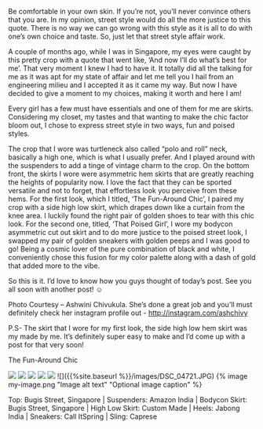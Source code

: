 Be comfortable in your own skin. If you’re not, you’ll never convince others that you are.
In my opinion, street style would do all the more justice to this quote. There is no way we can go wrong with this style as it is all to do with one’s own choice and taste. So, just let that street style affair work.

A couple of months ago, while I was in Singapore, my eyes were caught by this pretty crop with a quote that went like, ‘And now I’ll do what’s best for me’. That very moment I knew I had to have it. It totally did all the talking for me as it was apt for my state of affair and let me tell you I hail from an engineering milieu and I accepted it as it came my way. But now I have decided to give a moment to my choices, making it worth and here I am!

Every girl has a few must have essentials and one of them for me are skirts. Considering my closet, my tastes and that wanting to make the chic factor bloom out, I chose to express street style in two ways, fun and poised styles.

The crop that I wore was turtleneck also called “polo and roll” neck, basically a high one, which is what I usually prefer. And I played around with the suspenders to add a tinge of vintage charm to the crop.
On the bottom front, the skirts I wore were asymmetric hem skirts that are greatly reaching the heights of popularity now. I love the fact that they can be sported versatile and not to forget, that effortless look you perceive from these hems.
For the first look, which I titled, ‘The Fun-Around Chic’, I paired my crop with a side high low skirt, which drapes down like a curtain from the knee area. I luckily found the right pair of golden shoes to tear with this chic look.
For the second one, titled, ‘That Poised Girl’, I wore my bodycon asymmetric cut out skirt and to do more justice to the poised street look, I swapped my pair of golden sneakers with golden peeps and I was good to go!
Being a cosmic lover of the pure combination of black and white, I conveniently chose this fusion for my color palette along with a dash of gold that added more to the vibe.

So this is it. I’d love to know how you guys thought of today’s post. See you all soon with another post! ☺

Photo Courtesy – Ashwini Chivukula. She’s done a great job and you’ll must definitely check her instagram profile out - http://instagram.com/ashchivy

P.S- The skirt that I wore for my first look, the side high low hem skirt was my made by me. It’s definitely super easy to make and I’d come up with a post for that very soon!


The Fun-Around Chic

![]({{site.baseurl}}/images/DSC_0482.JPG)
![]({{site.baseurl}}/images/DSC_04851.jpg)
![]({{site.baseurl}}/images/DSC_0489.JPG)
![]({{site.baseurl}}/images/DSC_0528.JPG)
![]({{site.baseurl}}/images/DSC_04341.JPG)
![]({{%site.baseurl %}}/images/DSC_04721.JPG)
{% image my-image.png "Image alt text" "Optional image caption" %}



Top:  Bugis Street, Singapore | Suspenders: Amazon India | Bodycon Skirt: Bugis Street, Singapore | High Low Skirt: Custom Made | Heels: Jabong India | Sneakers: Call ItSpring | Sling: Caprese

